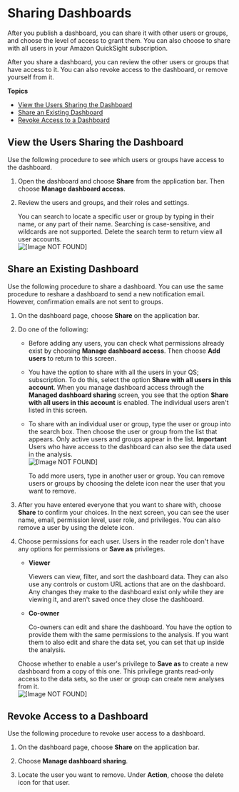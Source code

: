 # Sharing Dashboards<a name="sharing-a-dashboard"></a>

After you publish a dashboard, you can share it with other users or groups, and choose the level of access to grant them\. You can also choose to share with all users in your Amazon QuickSight subscription\.

After you share a dashboard, you can review the other users or groups that have access to it\. You can also revoke access to the dashboard, or remove yourself from it\.

**Topics**
+ [View the Users Sharing the Dashboard](#view-users-dashboard)
+ [Share an Existing Dashboard](#share-a-dashboard)
+ [Revoke Access to a Dashboard](#revoke-access-to-a-dashboard)

## View the Users Sharing the Dashboard<a name="view-users-dashboard"></a>

Use the following procedure to see which users or groups have access to the dashboard\.

1. Open the dashboard and choose **Share** from the application bar\. Then choose **Manage dashboard access**\.

1. Review the users and groups, and their roles and settings\.

   You can search to locate a specific user or group by typing in their name, or any part of their name\. Searching is case\-sensitive, and wildcards are not supported\. Delete the search term to return view all user accounts\.  
![\[Image NOT FOUND\]](http://docs.aws.amazon.com/quicksight/latest/user/images/create-dashboard3.png)

## Share an Existing Dashboard<a name="share-a-dashboard"></a>

Use the following procedure to share a dashboard\. You can use the same procedure to reshare a dashboard to send a new notification email\. However, confirmation emails are not sent to groups\.

1. On the dashboard page, choose **Share** on the application bar\.

1. Do one of the following:
   + Before adding any users, you can check what permissions already exist by choosing **Manage dashboard access**\. Then choose **Add users** to return to this screen\.
   + You have the option to share with all the users in your QS; subscription\. To do this, select the option **Share with all users in this account**\. When you manage dashboard access through the **Managed dashboard sharing** screen, you see that the option **Share with all users in this account** is enabled\. The individual users aren't listed in this screen\.
   + To share with an individual user or group, type the user or group into the search box\. Then choose the user or group from the list that appears\. Only active users and groups appear in the list\.
**Important**  
Users who have access to the dashboard can also see the data used in the analysis\.  
![\[Image NOT FOUND\]](http://docs.aws.amazon.com/quicksight/latest/user/images/create-dashboard2.png)

     To add more users, type in another user or group\. You can remove users or groups by choosing the delete icon near the user that you want to remove\.

1. After you have entered everyone that you want to share with, choose **Share** to confirm your choices\. In the next screen, you can see the user name, email, permission level, user role, and privileges\. You can also remove a user by using the delete icon\.

1. Choose permissions for each user\. Users in the reader role don't have any options for permissions or **Save as** privileges\.
   + **Viewer**

     Viewers can view, filter, and sort the dashboard data\. They can also use any controls or custom URL actions that are on the dashboard\. Any changes they make to the dashboard exist only while they are viewing it, and aren't saved once they close the dashboard\. 
   + **Co\-owner**

     Co\-owners can edit and share the dashboard\. You have the option to provide them with the same permissions to the analysis\. If you want them to also edit and share the data set, you can set that up inside the analysis\. 

   Choose whether to enable a user's privilege to **Save as** to create a new dashboard from a copy of this one\. This privilege grants read\-only access to the data sets, so the user or group can create new analyses from it\.   
![\[Image NOT FOUND\]](http://docs.aws.amazon.com/quicksight/latest/user/images/create-dashboard3.png)

## Revoke Access to a Dashboard<a name="revoke-access-to-a-dashboard"></a>

Use the following procedure to revoke user access to a dashboard\.

1. On the dashboard page, choose **Share** on the application bar\.

1. Choose **Manage dashboard sharing**\.

1. Locate the user you want to remove\. Under **Action**, choose the delete icon for that user\. 
